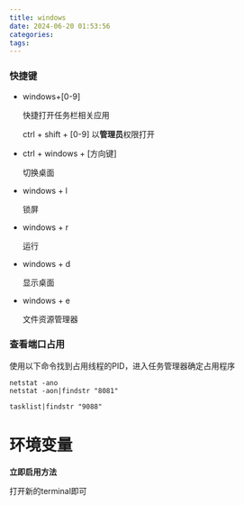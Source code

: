 ```yaml
---
title: windows
date: 2024-06-20 01:53:56
categories:
tags:
---
```


### 快捷键

* windows+[0-9]

  快捷打开任务栏相关应用

  ctrl + shift + [0-9] 以**管理员**权限打开

* ctrl + windows + [方向键]

  切换桌面
* windows + l

  锁屏
* windows + r

  运行
* windows + d

  显示桌面
* windows + e

  文件资源管理器


### 查看端口占用

使用以下命令找到占用线程的PID，进入任务管理器确定占用程序

```shell
netstat -ano
netstat -aon|findstr "8081"

tasklist|findstr "9088"
```



# 环境变量

**立即启用方法**

打开新的terminal即可
